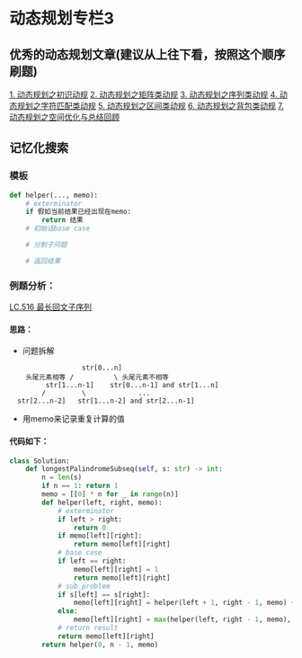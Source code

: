 # 动态规划专栏3
## 优秀的动态规划文章(建议从上往下看，按照这个顺序刷题)
[1. 动态规划之初识动规](https://juejin.im/post/6844903985711677447)
[2. 动态规划之矩阵类动规](https://juejin.im/post/6844903991113940999)
[3. 动态规划之序列类动规](https://juejin.im/post/6844904000022642695)
[4. 动态规划之字符匹配类动规](https://juejin.im/post/6844904003449421831)
[5. 动态规划之区间类动规](https://juejin.im/post/6844904008348336136)
[6. 动态规划之背包类动规](https://juejin.im/post/6844904021291958279)
[7. 动态规划之空间优化与总结回顾](https://juejin.im/post/6844904025695993870)

## 记忆化搜索

### 模板
```python
def helper(..., memo):
    # exterminator
    if 假如当前结果已经出现在memo:
        return 结果
    # 初始话base case

    # 分割子问题

    # 返回结果
```
### 例题分析：
[LC.516 最长回文子序列](https://leetcode-cn.com/problems/longest-palindromic-subsequence/solution/)
#### 思路：
* 问题拆解
```
                  str[0...n]
    头尾元素相等 /          \ 头尾元素不相等
         str[1...n-1]    str[0...n-1] and str[1...n]
        /         \             ...
  str[2...n-2]   str[1...n-2] and str[2...n-1]
```
* 用memo来记录重复计算的值
#### 代码如下：
```python
class Solution:
    def longestPalindromeSubseq(self, s: str) -> int:
        n = len(s)
        if n == 1: return 1
        memo = [[0] * n for _ in range(n)]
        def helper(left, right, memo):
            # exterminator
            if left > right:
                return 0
            if memo[left][right]:
                return memo[left][right]
            # base case
            if left == right:
                memo[left][right] = 1
                return memo[left][right]
            # sub_problem
            if s[left] == s[right]:
                memo[left][right] = helper(left + 1, right - 1, memo) + 2
            else:
                memo[left][right] = max(helper(left, right - 1, memo), helper(left + 1, right, memo))
            # return result
            return memo[left][right]
        return helper(0, n - 1, memo)
```